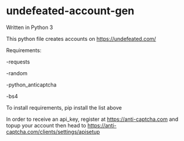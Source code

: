 # undefeated-account-gen

Written in Python 3

This python file creates accounts on https://undefeated.com/

Requirements:

  -requests
 
  -random
 
  -python_anticaptcha
 
  -bs4
 
To install requirements, pip install the list above
 
In order to receive an api_key, register at https://anti-captcha.com and topup your account then head to https://anti-captcha.com/clients/settings/apisetup
